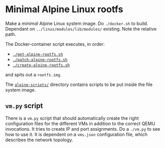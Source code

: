 # Minimal Alpine Linux rootfs

Make a *minimal* Alpine Linux system image. Do `./docker.sh` to build. Dependant on `../linux/modules/lib/modules/` existing. Note the relative path.

The Docker-container script executes, in order:

* [`./get-alpine-rootfs.sh`](./get-alpine-rootfs.sh)
* [`./patch-alpine-rootfs.sh`](./patch-alpine-rootfs.sh)
* [`./create-alpine-rootfs.sh`](./create-alpine-rootfs.sh)

and spits out a `rootfs.img`.

The [`alpine-scripts/`](alpine-scripts/) directory contains scripts to be put inside the file system image.

## `vm.py` script

There is a `vm.py` script that should automatically create the right configuration files for the different VMs in addition to the correct QEMU invocations. It tries to create IP and port assignments. Do a `./vm.py` to see how to use it. It is dependent on a `vms.json` configuration file, which describes the network topology.
